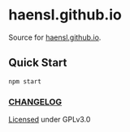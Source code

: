 # haensl.github.io

Source for [haensl.github.io](https://haensl.github.io).

## Quick Start

```
npm start
```

### [CHANGELOG](CHANGELOG.md)

[Licensed](LICENSE) under GPLv3.0
